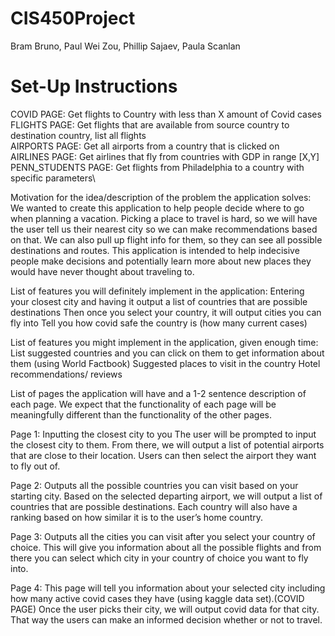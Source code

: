 # CIS450Project


Bram Bruno, Paul Wei Zou, Phillip Sajaev, Paula Scanlan

# Set-Up Instructions


COVID PAGE: Get flights to Country with less than X amount of Covid cases \
FLIGHTS PAGE: Get flights that are available from source country to destination country, list all flights \
AIRPORTS PAGE: Get all airports from a country that is clicked on \
AIRLINES PAGE: Get airlines that fly from countries with GDP in range [X,Y] \
PENN_STUDENTS PAGE: Get flights from Philadelphia to a country with specific parameters\


Motivation for the idea/description of the problem the application solves: 
We wanted to create this application to help people decide where to go when planning a vacation. Picking a place to travel is hard, so we will have the user tell us their nearest city so we can make recommendations based on that. We can also pull up flight info for them, so they can see all possible destinations and routes. This application is intended to help indecisive people make decisions and potentially learn more about new places they would have never thought about traveling to. 
 							
List of features you will definitely implement in the application:
Entering your closest city and having it output a list of countries that are possible destinations 
Then once you select your country, it will output cities you can fly into
Tell you how covid safe the country is (how many current cases)
			
List of features you might implement in the application, given enough time:
List suggested countries and you can click on them to get information about them (using World Factbook)
Suggested places to visit in the country 
Hotel recommendations/ reviews 

List of pages the application will have and a 1-2 sentence description of each page. We expect that the functionality of each page will be meaningfully different than the functionality of the other pages.

Page 1: Inputting the closest city to you 
The user will be prompted to input the closest city to them. From there, we will output a list of potential airports that are close to their location. Users can then select the airport they want to fly out of.

Page 2: Outputs all the possible countries you can visit based on your starting city.
Based on the selected departing airport, we will output a list of countries that are possible destinations. Each country will also have a ranking based on how similar it is to the user’s home country. 

Page 3: Outputs all the cities you can visit after you select your country of choice. 
This will give you information about all the possible flights and from there you can select which city in your country of choice you want to fly into. 

Page 4: This page will tell you information about your selected city including how many active covid cases they have (using kaggle data set).(COVID PAGE)
Once the user picks their city, we will output covid data for that city. That way the users can make an informed decision whether or not to travel.	
